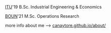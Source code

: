 [ITU](https://www.itu.edu.tr/)'19 B.Sc. Industrial Engineering & Economics

[BOUN](https://www.boun.edu.tr/)'21 M.Sc. Operations Research

more info about me --> [canaytore.github.io/about/](https://canaytore.github.io/about/)

<!--
- 🔭 I’m currently working on ...
- 🌱 I’m currently learning ...
- 👯 I’m looking to collaborate on ...
- 🤔 I’m looking for help with ...
- 💬 Ask me about ...
- 📫 How to reach me: ...
- 😄 Pronouns: ...
- ⚡ Fun fact: ...
-->
